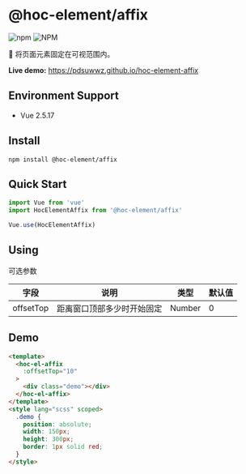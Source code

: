 # @hoc-element/affix

![npm](https://img.shields.io/npm/v/@hoc-element/affix)  ![NPM](https://img.shields.io/npm/l/@hoc-element/affix)

📌 将页面元素固定在可视范围内。

**Live demo:** https://pdsuwwz.github.io/hoc-element-affix

## Environment Support

* Vue 2.5.17

## Install

```shell
npm install @hoc-element/affix
```

## Quick Start

```js
import Vue from 'vue'
import HocElementAffix from '@hoc-element/affix'

Vue.use(HocElementAffix)
```

## Using

可选参数

| 字段 | 说明 | 类型 | 默认值 |
| -------- | -------- | -------- | -------- |
| offsetTop | 距离窗口顶部多少时开始固定 | Number | 0 |

## Demo

```html
<template>
  <hoc-el-affix
    :offsetTop="10"
  >
    <div class="demo"></div>
  </hoc-el-affix>
</template>
<style lang="scss" scoped>
  .demo {
    position: absolute;
    width: 150px;
    height: 300px;
    border: 1px solid red;
  }
</style>

```

